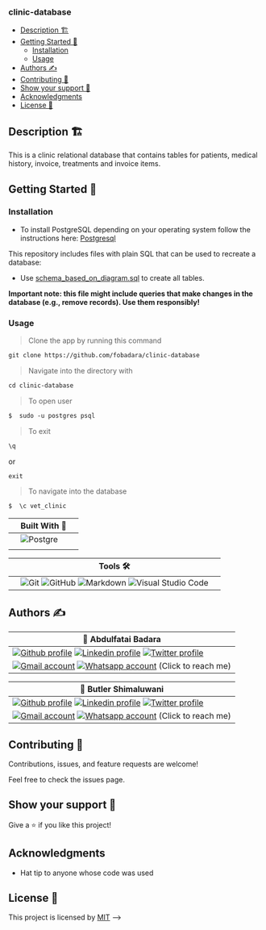 ### clinic-database

- [Description 🏗️](#description-️)
- [Getting Started 🏁](#getting-started-)
  - [Installation](#installation)
  - [Usage](#usage)
- [Authors ✍️](#authors-️)
- [Contributing 🤝](#contributing-)
- [Show your support 💪](#show-your-support-)
- [Acknowledgments](#acknowledgments)
- [License 📝](#license-)

## Description 🏗️ 

This is a clinic relational database that contains tables for patients, medical history, invoice, treatments and invoice items. 

## Getting Started 🏁

### Installation

- To install PostgreSQL depending on your operating system follow the instructions here:
[Postgresql](https://www.postgresql.org/download/)
  
This repository includes files with plain SQL that can be used to recreate a database:

- Use [schema_based_on_diagram.sql](./schema.sql) to create all tables.

**Important note: this file might include queries that make changes in the database (e.g., remove records). Use them responsibly!**

### Usage

>Clone the app by running this command

```md 
git clone https://github.com/fobadara/clinic-database
```
>Navigate into the directory with

```md
cd clinic-database
```
>To open user

```md
$  sudo -u postgres psql
```

>To exit  
```md
\q
```
or

```md
exit
```
>To navigate into the database

```md
$  \c vet_clinic
```

||Built With 🔨 ||
|-|-------------|-|
|| ![Postgre](https://img.shields.io/badge/PostgreSQL-316192?style=for-the-badge&logo=postgresql&logoColor=white)
||


||Tools 🛠️||
|-|-------------|-|
||![Git](https://img.shields.io/badge/git-%23F05033.svg?style=for-the-badge&logo=git&logoColor=white)  ![GitHub](https://img.shields.io/badge/github-%23121011.svg?style=for-the-badge&logo=github&logoColor=white)   ![Markdown](https://img.shields.io/badge/markdown-%23000000.svg?style=for-the-badge&logo=markdown&logoColor=white)  ![Visual Studio Code](https://img.shields.io/badge/Visual%20Studio%20Code-0078d7.svg?style=for-the-badge&logo=visual-studio-code&logoColor=white)||

## Authors ✍️

| 👤 Abdulfatai Badara  |
|---|
|<a target="_blank" href="https://github.com/fobadara"><img src="https://img.shields.io/badge/github-%23121011.svg?style=for-the-badge&logo=github&logoColor=white" alt="Github profile"></a>  <a target="_blank" href="https://www.linkedin.com/in/fob90s"><img src="https://img.shields.io/badge/-LinkedIn-0077b5?style=for-the-badge&logo=LinkedIn&logoColor=white" alt="Linkedin profile"></a> <a target="_blank" href="https://twitter.com/fob90s"><img src="https://img.shields.io/badge/-Twitter-1DA1F2?style=for-the-badge&logo=Twitter&logoColor=white" alt="Twitter profile"></a>  
<a target="_blank" href="mailto:fob90s@gmail.com"><img src="https://img.shields.io/badge/-Gmail-D14836?style=for-the-badge&logo=Gmail&logoColor=white" alt="Gmail account"></a> <a target="_blank" href="https://wa.me/+2349066478370"> <img src="https://img.shields.io/badge/WhatsApp-25D366?style=for-the-badge&logo=whatsapp&logoColor=white" alt="Whatsapp account"></a> (Click to reach me)|

| 👤 Butler Shimaluwani  |
|---|
|<a target="_blank" href="https://github.com/butlermuwo"><img src="https://img.shields.io/badge/github-%23121011.svg?style=for-the-badge&logo=github&logoColor=white" alt="Github profile"></a>  <a target="_blank" href="https://www.linkedin.com/in/butlermuwo"><img src="https://img.shields.io/badge/-LinkedIn-0077b5?style=for-the-badge&logo=LinkedIn&logoColor=white" alt="Linkedin profile"></a> <a target="_blank" href="https://twitter.com/ButlerMuwo"><img src="https://img.shields.io/badge/-Twitter-1DA1F2?style=for-the-badge&logo=Twitter&logoColor=white" alt="Twitter profile"></a>  
<a target="_blank" href="mailto:butlermuwo@gmail.com"><img src="https://img.shields.io/badge/-Gmail-D14836?style=for-the-badge&logo=Gmail&logoColor=white" alt="Gmail account"></a> <a target="_blank" href="https://wa.me/+260976484184"> <img src="https://img.shields.io/badge/WhatsApp-25D366?style=for-the-badge&logo=whatsapp&logoColor=white" alt="Whatsapp account"></a> (Click to reach me)|
## Contributing 🤝 

Contributions, issues, and feature requests are welcome!

Feel free to check the issues page.

## Show your support 💪 

Give a ⭐️ if you like this project!

## Acknowledgments

- Hat tip to anyone whose code was used

## License 📝

This project is licensed by [MIT](LICENSE) -->